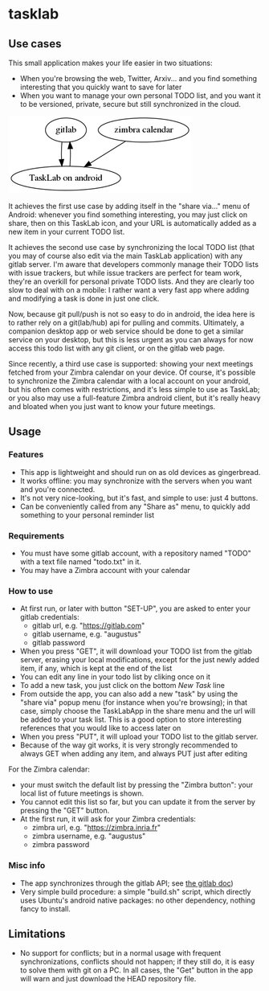 # tasklab

## Use cases

This small application makes your life easier in two situations:

- When you're browsing the web, Twitter, Arxiv... and you find something interesting that you quickly want to save for later
- When you want to manage your own personal TODO list, and you want it to be versioned, private, secure but still synchronized in the cloud.

![](intro.png)

It achieves the first use case by adding itself in the "share via..." menu of Android: whenever you find something interesting, you
may just click on share, then on this TaskLab icon, and your URL is automatically added as a new item in your current TODO list.

It achieves the second use case by synchronizing the local TODO list (that you may of course also edit via the main TaskLab application)
with any gitlab server.
I'm aware that developers commonly manage their TODO lists with issue trackers, but while issue trackers are perfect for team work,
they're an overkill for personal private TODO lists. And they are clearly too slow to deal with on a mobile: I rather want
a very fast app where adding and modifying a task is done in just one click.

Now, because git pull/push is not so easy to do in android, the idea here is to rather rely on a git(lab/hub) api for pulling  and commits.
Ultimately, a companion desktop app or web service should be done to get a similar service on your desktop, but this is less urgent
as you can always for now access this todo list with any git client, or on the gitlab web page.

Since recently, a third use case is supported: showing your next meetings fetched from your Zimbra calendar on your device.
Of course, it's possible to synchronize the Zimbra calendar with a local account on your android, but his often comes with restrictions,
and it's less simple to use as TaskLab; or you also may use a full-feature Zimbra android client, but it's really heavy and bloated when you
just want to know your future meetings.

## Usage

### Features

- This app is lightweight and should run on as old devices as gingerbread.
- It works offline: you may synchronize with the servers when you want and you're connected.
- It's not very nice-looking, but it's fast, and simple to use: just 4 buttons.
- Can be conveniently called from any "Share as" menu, to quickly add something to your personal reminder list

### Requirements

- You must have some gitlab account, with a repository named "TODO" with a text file named "todo.txt" in it.
- You may have a Zimbra account with your calendar

### How to use

- At first run, or later with button "SET-UP", you are asked to enter your gitlab credentials:
   - gitlab url, e.g. "https://gitlab.com"
   - gitlab username, e.g. "augustus"
   - gitlab password
- When you press "GET", it will download your TODO list from the gitlab server, erasing your local modifications, except for the just newly added item, if any, which is kept at the end of the list
- You can edit any line in your todo list by cliking once on it
- To add a new task, you just click on the bottom *New Task* line
- From outside the app, you can also add a new "task" by using the "share via" popup menu (for instance when you're browsing); in that case, simply choose the TaskLabApp in the share menu and the url will be added to your task list. This is a good option to store interesting references that you would like to access later on
- When you press "PUT", it will upload your TODO list to the gitlab server.
- Because of the way git works, it is very strongly recommended to always GET when adding any item, and always PUT just after editing 

For the Zimbra calendar:

- your must switch the default list by pressing the "Zimbra button": your local list of future meetings is shown.
- You cannot edit this list so far, but you can update it from the server by pressing the "GET" button.
- At the first run, it will ask for your Zimbra credentials:
   - zimbra url, e.g. "https://zimbra.inria.fr"
   - zimbra username, e.g. "augustus"
   - zimbra password

### Misc info

- The app synchronizes through the gitlab API; see [the gitlab doc](https://docs.gitlab.com/ce/api))
- Very simple build procedure: a simple "build.sh" script, which directly uses Ubuntu's android native packages: no other dependency, nothing fancy to install.

## Limitations

- No support for conflicts; but in a normal usage with frequent synchronizations, conflicts should not happen; if they still do, it is easy to solve them with git on a PC. In all cases, the "Get" button in the app will warn and just download the HEAD repository file.

